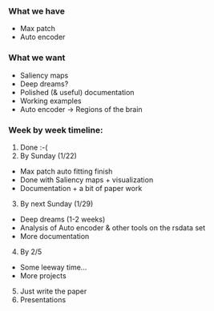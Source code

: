 

### What we have
* Max patch
* Auto encoder

### What we want
* Saliency maps
* Deep dreams?
* Polished (& useful) documentation
* Working examples
* Auto encoder -> Regions of the brain

### Week by week timeline:
1. Done :-(
2. By Sunday (1/22)
  - Max patch auto fitting finish
  - Done with Saliency maps + visualization
  - Documentation + a bit of paper work
3. By next Sunday (1/29)
  - Deep dreams (1-2 weeks)
  - Analysis of Auto encoder & other tools on the rsdata set
  - More documentation
4. By 2/5
  - Some leeway time...
  - More projects
5. Just write the paper
6. Presentations
